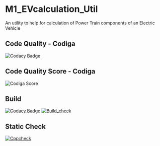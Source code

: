 # M1_EVcalculation_Util
An utility to help for calculation of Power Train components of an Electric Vehicle

## Code Quality - Codiga
![Codacy Badge](https://api.codiga.io/project/31065/status/svg)

## Code Quality Score - Codiga
![Codiga Score](https://api.codiga.io/project/31065/score/svg)

## Build
[![Codacy Badge](https://api.codacy.com/project/badge/Grade/15b86e75d6d94e4f99809883e1051df6)](https://app.codacy.com/gh/VIGNESH-824/M1_EVcalculation_Util?utm_source=github.com&utm_medium=referral&utm_content=VIGNESH-824/M1_EVcalculation_Util&utm_campaign=Badge_Grade_Settings)
[![Build_check](https://github.com/VIGNESH-824/M1_EVcalculation_Util/actions/workflows/Build_check.yml/badge.svg)](https://github.com/VIGNESH-824/M1_EVcalculation_Util/actions/workflows/Build_check.yml)

## Static Check
[![Cppcheck](https://github.com/VIGNESH-824/M1_EVcalculation_Util/actions/workflows/cppcheck.yml/badge.svg)](https://github.com/VIGNESH-824/M1_EVcalculation_Util/actions/workflows/cppcheck.yml)
